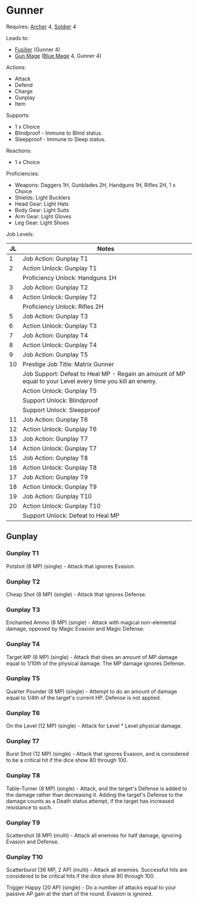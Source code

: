 # Gunner

Requires: [Archer](/Jobs/JobDetails/Archer.md) 4, [Soldier](/Jobs/JobDetails/Soldier.md) 4

Leads to:

- [Fusilier](/Jobs/JobDetails/Fusilier.md) (Gunner 4)
- [Gun Mage](/Jobs/JobDetails/GunMage.md) ([Blue Mage](/Jobs/JobDetails/BlueMage.md) 4, Gunner 4)

Actions:

- Attack
- Defend
- Charge
- Gunplay
- Item

Supports:

- 1 x Choice
- Blindproof - Immune to Blind status.
- Sleepproof - Immune to Sleep status.

Reactions:

- 1 x Choice

Proficiencies:

- Weapons: Daggers 1H, Gunblades 2H, Handguns 1H, Rifles 2H, 1 x Choice
- Shields: Light Bucklers
- Head Gear: Light Hats
- Body Gear: Light Suits
- Arm Gear: Light Gloves
- Leg Gear: Light Shoes

Job Levels:

| JL | Notes |
| --- | --- |
| 1 | Job Action: Gunplay T1
| 2 | Action Unlock: Gunplay T1
|   | Proficiency Unlock: Handguns 1H
| 3 | Job Action: Gunplay T2
| 4 | Action Unlock: Gunplay T2
|   | Proficiency Unlock: Rifles 2H
| 5 | Job Action: Gunplay T3
| 6 | Action Unlock: Gunplay T3
| 7 | Job Action: Gunplay T4
| 8 | Action Unlock: Gunplay T4
| 9 | Job Action: Gunplay T5
| 10 | Prestige Job Title: Matrix Gunner
|    | Job Support: Defeat to Heal MP - Regain an amount of MP equal to your Level every time you kill an enemy.
|    | Action Unlock: Gunplay T5
|    | Support Unlock: Blindproof
|    | Support Unlock: Sleepproof
| 11 | Job Action: Gunplay T6
| 12 | Action Unlock: Gunplay T6
| 13 | Job Action: Gunplay T7
| 14 | Action Unlock: Gunplay T7
| 15 | Job Action: Gunplay T8
| 16 | Action Unlock: Gunplay T8
| 17 | Job Action: Gunplay T9
| 18 | Action Unlock: Gunplay T9
| 19 | Job Action: Gunplay T10
| 20 | Action Unlock: Gunplay T10
|    | Support Unlock: Defeat to Heal MP

## Gunplay

### Gunplay T1

Potshot (8 MP) (single) - Attack that ignores Evasion.

### Gunplay T2

Cheap Shot (8 MP) (single) - Attack that ignores Defense.

### Gunplay T3

Enchanted Ammo (8 MP) (single) - Attack with magical non-elemental damage, opposed by Magic Evasion and Magic Defense.

### Gunplay T4

Target MP (8 MP) (single) - Attack that does an amount of MP damage equal to 1/10th of the physical damage. The MP damage ignores Defense.

### Gunplay T5

Quarter Pounder (8 MP) (single) - Attempt to do an amount of damage equal to 1/4th of the target's current HP. Defense is not applied.

### Gunplay T6

On the Level (12 MP) (single) - Attack for Level * Level physical damage.

### Gunplay T7

Burst Shot (12 MP) (single) - Attack that ignores Evasion, and is considered to be a critical hit if the dice show 80 through 100.

### Gunplay T8

Table-Turner (8 MP) (single) - Attack, and the target's Defense is added to the damage rather than decreasing it. Adding the target's Defense to the damage counts as a Death status attempt, if the target has increased resistance to such.

### Gunplay T9

Scattershot (8 MP) (multi) - Attack all enemies for half damage, ignoring Evasion and Defense.

### Gunplay T10

Scatterburst (36 MP, 2 AP) (multi) - Attack all enemies. Successful hits are considered to be critical hits if the dice show 80 through 100.

Trigger Happy (20 AP) (single) - Do a number of attacks equal to your passive AP gain at the start of the round. Evasion is ignored.
